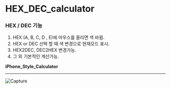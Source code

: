# HEX_DEC_calculator

### HEX / DEC 기능 

1. HEX (A, B, C, D , E)에 마우스를 올리면 색 바뀜.
2. HEX or DEC 선택 할 때 색 변경으로 현재모드 표시.
3. HEX2DEC, DEC2HEX 변경가능.
4. 그 외 기본적인 계산가능.

**iPhone_Style_Calculator**

***

![Capture](https://github.com/KHYUN28/HEX_DEC_calculator/assets/121412134/aaaa6994-3990-440f-a458-822c9d64c84f)
